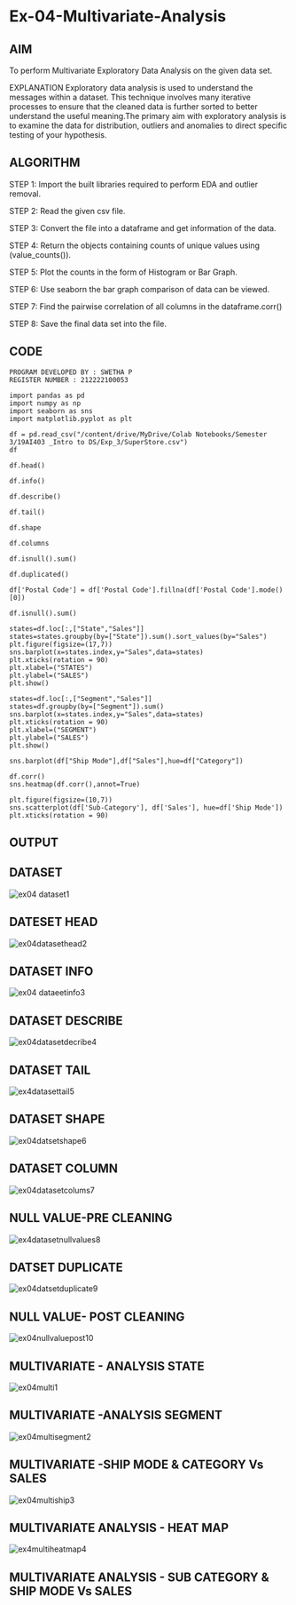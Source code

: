 # Ex-04-Multivariate-Analysis

## AIM
To perform Multivariate Exploratory Data Analysis on the given data set.

EXPLANATION
Exploratory data analysis is used to understand the messages within a dataset. This technique involves many iterative processes to ensure that the cleaned data is further sorted to better understand the useful meaning.The primary aim with exploratory analysis is to examine the data for distribution, outliers and anomalies to direct specific testing of your hypothesis.

## ALGORITHM
STEP 1: Import the built libraries required to perform EDA and outlier removal.

STEP 2: Read the given csv file.

STEP 3: Convert the file into a dataframe and get information of the data.

STEP 4: Return the objects containing counts of unique values using (value_counts()).

STEP 5: Plot the counts in the form of Histogram or Bar Graph.

STEP 6: Use seaborn the bar graph comparison of data can be viewed.

STEP 7: Find the pairwise correlation of all columns in the dataframe.corr()

STEP 8: Save the final data set into the file.


## CODE
```
PROGRAM DEVELOPED BY : SWETHA P
REGISTER NUMBER : 212222100053
```

```
import pandas as pd
import numpy as np
import seaborn as sns
import matplotlib.pyplot as plt

df = pd.read_csv("/content/drive/MyDrive/Colab Notebooks/Semester 3/19AI403 _Intro to DS/Exp_3/SuperStore.csv")
df

df.head()

df.info()

df.describe()

df.tail()

df.shape

df.columns

df.isnull().sum()

df.duplicated()

df['Postal Code'] = df['Postal Code'].fillna(df['Postal Code'].mode()[0])

df.isnull().sum()

states=df.loc[:,["State","Sales"]]
states=states.groupby(by=["State"]).sum().sort_values(by="Sales")
plt.figure(figsize=(17,7))
sns.barplot(x=states.index,y="Sales",data=states)
plt.xticks(rotation = 90)
plt.xlabel=("STATES")
plt.ylabel=("SALES")
plt.show()

states=df.loc[:,["Segment","Sales"]]
states=df.groupby(by=["Segment"]).sum()
sns.barplot(x=states.index,y="Sales",data=states)
plt.xticks(rotation = 90)
plt.xlabel=("SEGMENT")
plt.ylabel=("SALES")
plt.show()

sns.barplot(df["Ship Mode"],df["Sales"],hue=df["Category"])

df.corr()
sns.heatmap(df.corr(),annot=True)

plt.figure(figsize=(10,7))
sns.scatterplot(df['Sub-Category'], df['Sales'], hue=df['Ship Mode'])
plt.xticks(rotation = 90)
```

## OUTPUT

## DATASET 
![ex04 dataset1](https://user-images.githubusercontent.com/120623583/232685615-9efa09ec-694a-496d-af2a-c5efe172928c.png)

## DATESET HEAD
![ex04datasethead2](https://user-images.githubusercontent.com/120623583/232685918-0ace1b40-1f76-45b9-a747-50d424a3d350.png)

## DATASET INFO
![ex04 dataeetinfo3](https://user-images.githubusercontent.com/120623583/232685986-1cd223fa-9b54-4358-81d6-3aacc0b3752f.png)

## DATASET DESCRIBE
![ex04datasetdecribe4](https://user-images.githubusercontent.com/120623583/232686056-3ea090be-26d8-4d59-9c5d-f5cb2f038b12.png)

## DATASET TAIL
![ex4datasettail5](https://user-images.githubusercontent.com/120623583/232686223-38619cd9-ce62-4742-a33c-1629e3ee83c7.png)

## DATASET SHAPE
![ex04datsetshape6](https://user-images.githubusercontent.com/120623583/232686302-ac231aba-2bb0-4399-9322-3220903e931c.png)

## DATASET COLUMN
![ex04datasetcolums7](https://user-images.githubusercontent.com/120623583/232686403-16638fa6-f40d-4df0-bdfc-1515a7c94439.png)

## NULL VALUE-PRE CLEANING
![ex4datasetnullvalues8](https://user-images.githubusercontent.com/120623583/232686607-10b14eaa-211b-46dc-ab1b-93811956b423.png)

## DATSET DUPLICATE
![ex04datsetduplicate9](https://user-images.githubusercontent.com/120623583/232686755-390f40bd-4128-4864-adb6-64c143eab9e3.png)

## NULL VALUE- POST CLEANING
![ex04nullvaluepost10](https://user-images.githubusercontent.com/120623583/232686844-d5b5e2a4-9dc6-4354-a8da-577477617b24.png)

## MULTIVARIATE - ANALYSIS STATE
![ex04multi1](https://user-images.githubusercontent.com/120623583/232687031-12b426d1-175b-4fff-8280-219ced71f8cf.png)

## MULTIVARIATE -ANALYSIS SEGMENT
![ex04multisegment2](https://user-images.githubusercontent.com/120623583/232687186-d561d9b4-5a3e-4daa-9704-e344cd0ec5ff.png)

## MULTIVARIATE -SHIP MODE & CATEGORY Vs SALES
![ex04multiship3](https://user-images.githubusercontent.com/120623583/232687405-71285ebf-7d0e-4f46-a69b-254ef67bdb46.png)

## MULTIVARIATE ANALYSIS - HEAT MAP
![ex4multiheatmap4](https://user-images.githubusercontent.com/120623583/232687548-8bf129c5-205c-4b2d-980c-dad490384a3d.png)

## MULTIVARIATE ANALYSIS - SUB CATEGORY & SHIP MODE Vs SALES



